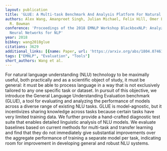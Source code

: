 ```yaml
---
layout: publication
title: 'GLUE: A Multi-task Benchmark And Analysis Platform For Natural Language Understanding'
authors: Alex Wang, Amanpreet Singh, Julian Michael, Felix Hill, Omer Levy, Samuel
  R. Bowman
conference: 'Proceedings of the 2018 EMNLP Workshop BlackboxNLP: Analyzing and Interpreting
  Neural Networks for NLP'
year: 2018
bibkey: wang2018glue
citations: 3629
additional_links: [{name: Paper, url: 'https://arxiv.org/abs/1804.07461'}]
tags: ["EMNLP", "Evaluation", "Tools"]
short_authors: Wang et al.
---
```

For natural language understanding (NLU) technology to be maximally useful,
both practically and as a scientific object of study, it must be general: it
must be able to process language in a way that is not exclusively tailored to
any one specific task or dataset. In pursuit of this objective, we introduce
the General Language Understanding Evaluation benchmark (GLUE), a tool for
evaluating and analyzing the performance of models across a diverse range of
existing NLU tasks. GLUE is model-agnostic, but it incentivizes sharing
knowledge across tasks because certain tasks have very limited training data.
We further provide a hand-crafted diagnostic test suite that enables detailed
linguistic analysis of NLU models. We evaluate baselines based on current
methods for multi-task and transfer learning and find that they do not
immediately give substantial improvements over the aggregate performance of
training a separate model per task, indicating room for improvement in
developing general and robust NLU systems.